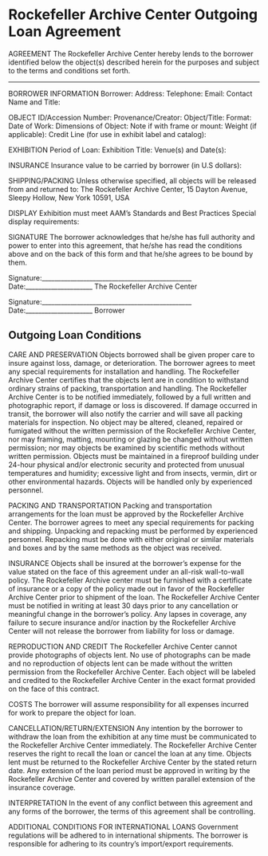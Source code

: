 # Rockefeller Archive Center Outgoing Loan Agreement

AGREEMENT
The Rockefeller Archive Center hereby lends to the borrower identified below the object(s) described herein for the purposes and subject to the terms and conditions set forth.
_____________________________________________________________________________________________
BORROWER INFORMATION
Borrower:
Address:
Telephone:
Email:
Contact Name and Title:

OBJECT
ID/Accession Number:
Provenance/Creator:
Object/Title:
Format:
Date of Work:
Dimensions of Object:
Note if with frame or mount:
Weight (if applicable):
Credit Line (for use in exhibit label and catalog):


EXHIBITION
Period of Loan:
Exhibition Title:
Venue(s) and Date(s):

INSURANCE
Insurance value to be carried by borrower (in U.S dollars):

SHIPPING/PACKING
Unless otherwise specified, all objects will be released from and returned to:
The Rockefeller Archive Center, 15 Dayton Avenue, Sleepy Hollow, New York 10591, USA

DISPLAY
Exhibition must meet AAM’s Standards and Best Practices
Special display requirements:

SIGNATURE
The borrower acknowledges that he/she has full authority and power to enter into this agreement, that he/she has read the conditions above and on the back of this form and that he/she agrees to be bound by them.

Signature:_______________________________________________	Date:_____________________
		         The Rockefeller Archive Center

Signature:_______________________________________________	Date:_____________________
			             Borrower

## Outgoing Loan Conditions

CARE AND PRESERVATION
Objects borrowed shall be given proper care to insure against loss, damage, or deterioration. The borrower agrees to meet any special requirements for installation and handling. The Rockefeller Archive Center certifies that the objects lent are in condition to withstand ordinary strains of packing, transportation and handling. The Rockefeller Archive Center is to be notified immediately, followed by a full written and photographic report, if damage or loss is discovered. If damage occurred in transit, the borrower will also notify the carrier and will save all packing materials for inspection. No object may be altered, cleaned, repaired or fumigated without the written permission of the Rockefeller Archive Center, nor may framing, matting, mounting or glazing be changed without written permission; nor may objects be examined by scientific methods without written permission. Objects must be maintained in a fireproof building under 24-hour physical and/or electronic security and protected from unusual temperatures and humidity; excessive light and from insects, vermin, dirt or other environmental hazards. Objects will be handled only by experienced personnel.

PACKING AND TRANSPORTATION
Packing and transportation arrangements for the loan must be approved by the Rockefeller Archive Center. The borrower agrees to meet any special requirements for packing and shipping. Unpacking and repacking must be performed by experienced personnel. Repacking must be done with either original or similar materials and boxes and by the same methods as the object was received.

INSURANCE
Objects shall be insured at the borrower’s expense for the value stated on the face of this agreement under an all-risk wall-to-wall policy. The Rockefeller Archive center must be furnished with a certificate of insurance or a copy of the policy made out in favor of the Rockefeller Archive Center prior to shipment of the loan. The Rockefeller Archive Center must be notified in writing at least 30 days prior to any cancellation or meaningful change in the borrower’s policy. Any lapses in coverage, any failure to secure insurance and/or inaction by the Rockefeller Archive Center will not release the borrower from liability for loss or damage.

REPRODUCTION AND CREDIT
The Rockefeller Archive Center cannot provide photographs of objects lent. No use of photographs can be made and no reproduction of objects lent can be made without the written permission from the Rockefeller Archive Center. Each object will be labeled and credited to the Rockefeller Archive Center in the exact format provided on the face of this contract.

COSTS
The borrower will assume responsibility for all expenses incurred for work to prepare the object for loan.

CANCELLATION/RETURN/EXTENSION
Any intention by the borrower to withdraw the loan from the exhibition at any time must be communicated to the Rockefeller Archive Center immediately. The Rockefeller Archive Center reserves the right to recall the loan or cancel the loan at any time. Objects lent must be returned to the Rockefeller Archive Center by the stated return date. Any extension of the loan period must be approved in writing by the Rockefeller Archive Center and covered by written parallel extension of the insurance coverage.

INTERPRETATION
In the event of any conflict between this agreement and any forms of the borrower, the terms of this agreement shall be controlling.

ADDITIONAL CONDITIONS FOR INTERNATIONAL LOANS
Government regulations will be adhered to in international shipments. The borrower is responsible for adhering to its country’s import/export requirements.
